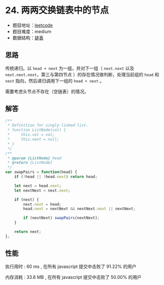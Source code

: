 # 24. 两两交换链表中的节点

+ 题目地址：[leetcode](https://leetcode-cn.com/problems/swap-nodes-in-pairs/)
+ 题目难度：medium
+ 数据结构：[链表](https://baike.baidu.com/item/%E9%93%BE%E8%A1%A8)

## 思路

传统递归。以 `head + next` 为一组，并对下一组（ `next.next` 以及 `next.next.next`，第三与第四节点 ）的存在情况做判断，处理当前组的 `head` 和 `next` 指向，然后递归调用下一组的 `head + next` 。

需要考虑头节点不存在（空链表）的情况。

## 解答

```js
/**
 * Definition for singly-linked list.
 * function ListNode(val) {
 *     this.val = val;
 *     this.next = null;
 * }
 */
/**
 * @param {ListNode} head
 * @return {ListNode}
 */
var swapPairs = function(head) {
    if (!head || !head.next) return head;

    let next = head.next;
    let nextNext = next.next;

    if (next) {
        next.next = head;
        head.next = nextNext && nextNext.next || nextNext;

        if (nextNext) swapPairs(nextNext);
    }

    return next;
};
```

## 性能

执行用时 : 60 ms , 在所有 javascript 提交中击败了 91.22% 的用户

内存消耗 : 33.6 MB , 在所有 javascript 提交中击败了 50.00% 的用户

